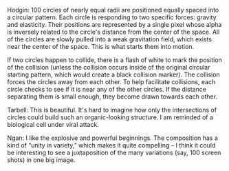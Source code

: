 Hodgin:
100 circles of nearly equal radii are positioned equally spaced into a
circular pattern. Each circle is responding to two specific forces: gravity and elasticity. Their positions are represented by a single pixel whose alpha is inversely related to the circle's distance from the center of the space. All of the circles are slowly pulled into a weak gravitation field, which exists near the center of the space. This is what starts them into motion.

If two circles happen to collide, there is a flash of white to mark the
position of the collision (unless the collision occurs inside of the
original circular starting pattern, which would create a black collision
marker). The collision forces the circles away from each other. To help facilitate collisions, each circle checks to see if it is near any of the other circles. If the distance separating them is small enough, they become drawn towards each other.

Tarbell:
This is beautiful. It's hard to imagine how only the intersections of
circles could build such an organic-looking structure. I am reminded of a biological cell under viral attack.

Ngan:
I like the explosive and powerful beginnings. The composition has a kind of “unity in variety,” which makes it quite compelling – I think it could be interesting to see a juxtaposition of the many variations (say, 100 screen shots) in one big image.
